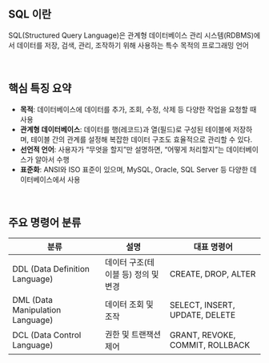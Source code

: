 ## SQL 이란


SQL(Structured Query Language)은 관계형 데이터베이스 관리 시스템(RDBMS)에서 데이터를 저장, 검색, 관리, 조작하기 위해 사용하는 특수 목적의 프로그래밍 언어



<br>


## 핵심 특징 요약

- **목적**: 데이터베이스에 데이터를 추가, 조회, 수정, 삭제 등 다양한 작업을 요청할 때 사용
- **관계형 데이터베이스**: 데이터를 행(레코드)과 열(필드)로 구성된 테이블에 저장하며, 테이블 간의 관계를 설정해 복잡한 데이터 구조도 효율적으로 관리할 수 있다.
- **선언적 언어**: 사용자가 “무엇을 할지”만 설명하면, “어떻게 처리할지”는 데이터베이스가 알아서 수행
- **표준화**: ANSI와 ISO 표준이 있으며, MySQL, Oracle, SQL Server 등 다양한 데이터베이스에서 사용

<br>


## 주요 명령어 분류

| 분류                               | 설명                    | 대표 명령어                          |
| -------------------------------- | --------------------- | ------------------------------- |
| DDL (Data Definition Language)   | 데이터 구조(테이블 등) 정의 및 변경 | CREATE, DROP, ALTER             |
| DML (Data Manipulation Language) | 데이터 조회 및 조작           | SELECT, INSERT, UPDATE, DELETE  |
| DCL (Data Control Language)      | 권한 및 트랜잭션 제어          | GRANT, REVOKE, COMMIT, ROLLBACK |


